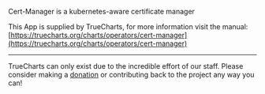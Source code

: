 Cert-Manager is a kubernetes-aware certificate manager

This App is supplied by TrueCharts, for more information visit the manual: [https://truecharts.org/charts/operators/cert-manager](https://truecharts.org/charts/operators/cert-manager)

---

TrueCharts can only exist due to the incredible effort of our staff.
Please consider making a [donation](https://truecharts.org/sponsor) or contributing back to the project any way you can!
